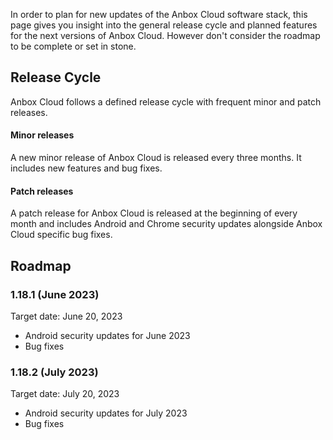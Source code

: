In order to plan for new updates of the Anbox Cloud software stack, this page gives you insight into the general release cycle and planned features for the next versions of Anbox Cloud. However don't consider the roadmap to be complete or set in stone.

## Release Cycle

Anbox Cloud follows a defined release cycle with frequent minor and patch releases.

#### Minor releases

A new minor release of Anbox Cloud is released every three months. It includes new features and bug fixes.

#### Patch releases

A patch release for Anbox Cloud is released at the beginning of every month and includes Android and Chrome security updates alongside Anbox Cloud specific bug fixes.

## Roadmap

### 1.18.1 (June 2023)

Target date: June 20, 2023

* Android security updates for June 2023
* Bug fixes

### 1.18.2 (July 2023)

Target date: July 20, 2023

* Android security updates for July 2023
* Bug fixes
